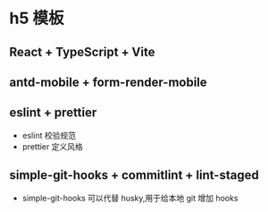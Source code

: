 # h5 模板

## React + TypeScript + Vite

## antd-mobile + form-render-mobile

## eslint + prettier

- eslint 校验规范
- prettier 定义风格

## simple-git-hooks + commitlint + lint-staged

- simple-git-hooks 可以代替 husky,用于给本地 git 增加 hooks


